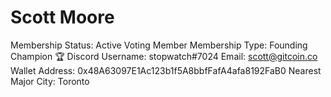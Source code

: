 # Scott Moore

Membership Status: Active Voting Member
Membership Type: Founding Champion 🏆 
Discord Username: stopwatch#7024
Email: scott@gitcoin.co
Wallet Address: 0x48A63097E1Ac123b1f5A8bbfFafA4afa8192FaB0
Nearest Major City: Toronto